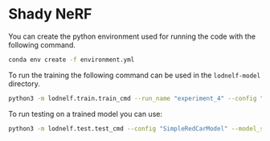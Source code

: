 # Shady NeRF

You can create the python environment used for running the code with the following command.

```sh
conda env create -f environment.yml
```

To run the training the following command can be used in the `lodnelf-model` directory.

```sh
python3 -m lodnelf.train.train_cmd --run_name "experiment_4" --config "SimpleRedCarModel" --model_save_dir "models/experiment_4" --data_dir "data"
```

To run testing on a trained model you can use: 

```sh
python3 -m lodnelf.test.test_cmd --config "SimpleRedCarModel" --model_save_path "models/experiment_5/model_epoch_53.pt" --data_dir "data"
```